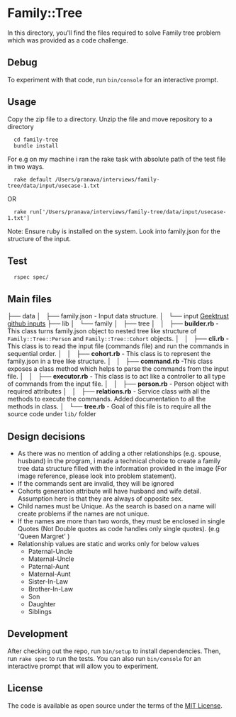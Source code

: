 # Family::Tree

 In this directory, you'll find the files required to solve Family tree problem which was provided as a code challenge.

 ## Debug

To experiment with that code, run `bin/console` for an interactive prompt.

## Usage

  Copy the zip file to a directory. Unzip the file and move repository to a directory

  ```
    cd family-tree
    bundle install
  ```

  For e.g on my machine i ran the rake task with absolute path of the test file in two ways.

  ```
    rake default /Users/pranava/interviews/family-tree/data/input/usecase-1.txt
  ```
  
  OR

  ```
    rake run['/Users/pranava/interviews/family-tree/data/input/usecase-1.txt']
  ```

  Note: Ensure ruby is installed on the system. Look into family.json for the structure of the input.

## Test

```
  rspec spec/
```

## Main files

├── data
│   ├── family.json - Input data structure.
│   └── input [Geektrust github inputs]([https://link](https://github.com/geektrust/coding-problem-artefacts/blob/master/sample-io/Family/BD-IO-PS1/))
├── lib
│   └── family
│       ├── tree
│       │   ├── **builder.rb** - This class turns family.json object to nested tree like structure of `Family::Tree::Person` and `Family::Tree::Cohort` objects.
│       │   ├── **cli.rb** - This class is to read the input file (commands file) and run the commands in sequential order.
│       │   ├── **cohort.rb** - This class is to represent the family.json in a tree like structure.
│       │   ├── **command.rb** -This class exposes a class method which helps to parse the commands from the input file.
│       │   ├── **executor.rb** - This class is to act like a controller to all type of commands from the input file.
│       │   ├── **person.rb** - Person object with required attributes
│       │   ├── **relations.rb** - Service class with all the methods to execute the commands. Added documentation to all the methods in class.
│       └── **tree.rb** - Goal of this file is to require all the source code under `lib/` folder

## Design decisions

- As there was no mention of adding a other relationships (e.g. spouse, husband) in the program, i made a technical choice to create a family tree data structure filled with the information provided in the image (For image reference, please look into problem statement).
- If the commands sent are invalid, they will be ignored
- Cohorts generation attribute will have husband and wife detail. Assumption here is that they are always of opposite sex.
- Child names must be Unique. As the search is based on a name will create problems if the names are not unique.
- If the names are more than two words, they must be enclosed in single Quotes (Not Double quotes as code handles only single quotes). (e.g 'Queen Margret' )
- Relationship values are static and works only for below values
  - Paternal-Uncle
  - Maternal-Uncle
  - Paternal-Aunt
  - Maternal-Aunt
  - Sister-In-Law
  - Brother-In-Law
  - Son
  - Daughter
  - Siblings


## Development

After checking out the repo, run `bin/setup` to install dependencies. Then, run `rake spec` to run the tests. You can also run `bin/console` for an interactive prompt that will allow you to experiment.

## License

The code is available as open source under the terms of the [MIT License](https://opensource.org/licenses/MIT).